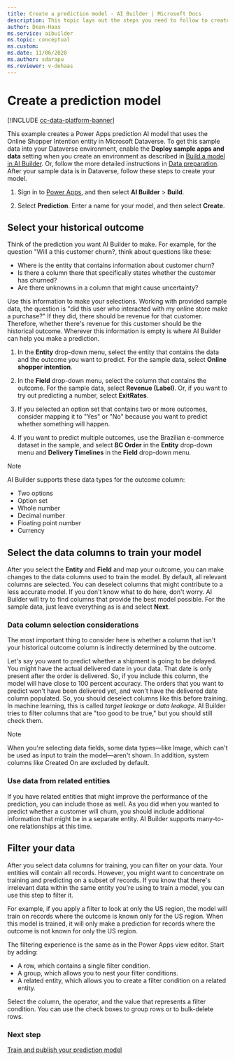 ```yaml
---
title: Create a prediction model - AI Builder | Microsoft Docs
description: This topic lays out the steps you need to follow to create a prediction model in AI Builder. 
author: Dean-Haas
ms.service: aibuilder
ms.topic: conceptual
ms.custom: 
ms.date: 11/06/2020
ms.author: sdarapu
ms.reviewer: v-dehaas
---
```


# Create a prediction model

[!INCLUDE [cc-data-platform-banner](includes/cc-data-platform-banner.md)]

This example creates a Power Apps prediction AI model that uses the Online Shopper Intention entity in Microsoft Dataverse. To get this sample data into your Dataverse environment, enable the **Deploy sample apps and data** setting when you create an environment as described in [Build a model in AI Builder](build-model.md). Or, follow the more detailed instructions in [Data preparation](prediction-data-prep.md). After your sample data is in Dataverse, follow these steps to create your model.

1. Sign in to [Power Apps](https://make.powerapps.com), and then select **AI Builder** > **Build**.

1. Select **Prediction**. Enter a name for your model, and then select **Create**.

## Select your historical outcome

Think of the prediction you want AI Builder to make. For example, for the question "Will a this customer churn?, think about questions like these:

- Where is the entity that contains information about customer churn?
- Is there a column there that specifically states whether the customer has churned?
- Are there unknowns in a column that might cause uncertainty?

Use this information to make your selections. Working with provided sample data, the question is "did this user who interacted with my online store make a purchase?" If they did, there should be revenue for that customer. Therefore, whether there's revenue for this customer should be the historical outcome. Wherever this information is empty is where AI Builder can help you make a prediction.

1. In the **Entity** drop-down menu, select the entity that contains the data and the outcome you want to predict. For the sample data, select **Online shopper intention**.

1. In the **Field** drop-down menu, select the column that contains the outcome. For the sample data, select **Revenue (Label)**. Or, if you want to try out predicting a number, select **ExitRates**.

1. If you selected an option set that contains two or more outcomes, consider mapping it to "Yes" or "No" because you want to predict whether something will happen.

1. If you want to predict multiple outcomes, use the Brazilian e-commerce dataset in the sample, and select **BC Order** in the **Entity** drop-down menu and **Delivery Timelines** in the **Field** drop-down menu. 

> [!NOTE]
> AI Builder supports these data types for the outcome column:
>
> - Two options
> - Option set
> - Whole number
> - Decimal number
> - Floating point number
> - Currency

## Select the data columns to train your model

After you select the **Entity** and **Field** and map your outcome, you can make changes to the data columns used to train the model. By default, all relevant columns are selected. You can deselect columns that might contribute to a less accurate model. If you don't know what to do here, don't worry. AI Builder will try to find columns that provide the best model possible. For the sample data, just leave everything as is and select **Next**.

### Data column selection considerations

The most important thing to consider here is whether a column that isn't your historical outcome column is indirectly determined by the outcome.

Let's say you want to predict whether a shipment is going to be delayed. You might have the actual delivered date in your data. That date is only present after the order is delivered. So, if you include this column, the model will have close to 100&nbsp;percent accuracy. The orders that you want to predict won't have been delivered yet, and won't have the delivered date column populated. So, you should deselect columns like this before training. In machine learning, this is called _target leakage_ or _data leakage_. AI Builder tries to filter columns that are "too good to be true," but you should still check them.

> [!NOTE]
> When you're selecting data fields, some data types&mdash;like Image, which can't be used as input to train the model&mdash;aren't shown. In addition, system columns like Created On are excluded by default.

### Use data from related entities

If you have related entities that might improve the performance of the prediction, you can include those as well. As you did when you wanted to predict whether a customer will churn, you should include additional information that might be in a separate entity. AI Builder supports many-to-one relationships at this time.

## Filter your data

After you select data columns for training, you can filter on your data. Your entities will contain all records. However, you might want to concentrate on training and predicting on a subset of records. If you know that there's irrelevant data within the same entity you're using to train a model, you can use this step to filter it.

For example, if you apply a filter to look at only the US region, the model will train on records where the outcome is known only for the US region. When this model is trained, it will only make a prediction for records where the outcome is not known for only the US region.

The filtering experience is the same as in the Power Apps view editor. Start by adding:

- A row, which contains a single filter condition.
- A group, which allows you to nest your filter conditions.
- A related entity, which allows you to create a filter condition on a related entity.

Select the column, the operator, and the value that represents a filter condition. You can use the check boxes to group rows or to bulk-delete rows.

### Next step

[Train and publish your prediction model](prediction-train-model.md)<br/>
